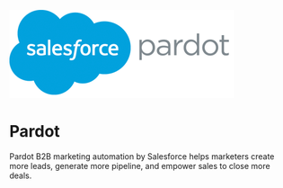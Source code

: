 ![Source Icon](thumbnail.png)
# Pardot
Pardot B2B marketing automation by Salesforce helps marketers create more leads, generate more pipeline, and empower sales to close more deals.
